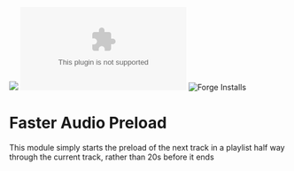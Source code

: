 ![](https://img.shields.io/badge/Foundry-v0.8.8-informational)
 ![Latest Release Download Count](https://img.shields.io/github/downloads/kandashi/faster-audio-preload/latest/module.zip)
![Forge Installs](https://img.shields.io/badge/dynamic/json?label=Forge%20Installs&query=package.installs&suffix=%25&url=https%3A%2F%2Fforge-vtt.com%2Fapi%2Fbazaar%2Fpackage%2Ffaster-audio-preload&colorB=4aa94a)

# Faster Audio Preload

This module simply starts the preload of the next track in a playlist half way through the current track, rather than 20s before it ends